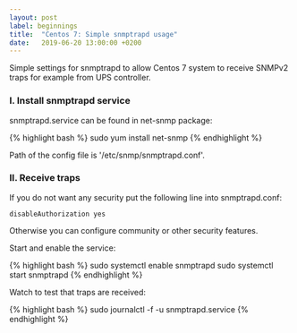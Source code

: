 ```yaml
---
layout: post
label: beginnings
title:  "Centos 7: Simple snmptrapd usage"
date:   2019-06-20 13:00:00 +0200
---
```


Simple settings for snmptrapd to allow Centos 7 system to receive SNMPv2 traps for example from UPS controller.

### I. Install snmptrapd service

snmptrapd.service can be found in net-snmp package:

{% highlight bash %}
sudo yum install net-snmp
{% endhighlight %}

Path of the config file is '/etc/snmp/snmptrapd.conf'.

### II. Receive traps

If you do not want any security put the following line into snmptrapd.conf:

```
disableAuthorization yes
```

Otherwise you can configure community or other security features.

Start and enable the service:

{% highlight bash %}
sudo systemctl enable snmptrapd
sudo systemctl start snmptrapd
{% endhighlight %}

Watch to test that traps are received:

{% highlight bash %}
sudo journalctl -f -u snmptrapd.service
{% endhighlight %}

